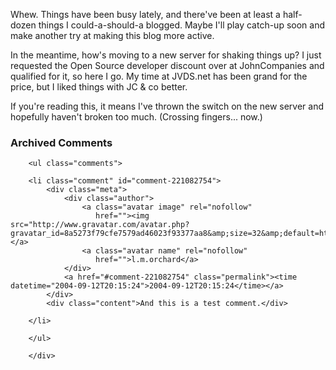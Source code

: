 Whew.  Things have been busy lately, and there've been at least a half-dozen things I could-a-should-a blogged.  Maybe I'll play catch-up soon and make another try at making this blog more active.

In the meantime, how's moving to a new server for shaking things up?  I just requested the Open Source developer discount over at JohnCompanies and qualified for it, so here I go.  My time at JVDS.net has been grand for the price, but I liked things with JC &#38; co better.

If you're reading this, it means I've thrown the switch on the new server and hopefully haven't broken too much.  (Crossing fingers... now.)

<div id="comments" class="comments archived-comments">
            <h3>Archived Comments</h3>
            
        <ul class="comments">
            
        <li class="comment" id="comment-221082754">
            <div class="meta">
                <div class="author">
                    <a class="avatar image" rel="nofollow" 
                       href=""><img src="http://www.gravatar.com/avatar.php?gravatar_id=8a5273f79cfe7579ad46023f93377aa8&amp;size=32&amp;default=http://mediacdn.disqus.com/1320279820/images/noavatar32.png"/></a>
                    <a class="avatar name" rel="nofollow" 
                       href="">l.m.orchard</a>
                </div>
                <a href="#comment-221082754" class="permalink"><time datetime="2004-09-12T20:15:24">2004-09-12T20:15:24</time></a>
            </div>
            <div class="content">And this is a test comment.</div>
            
        </li>
    
        </ul>
    
        </div>
    